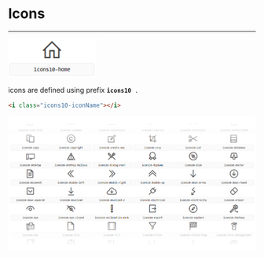 # Icons


---


<img src="img/icon_single.png" width="180" />

<p>icons are defined using prefix <code><b>icons10</b> .</code></p> 

```html
<i class="icons10-iconName"></i>
```
<img src="img/icons_large.png" width="580" />
